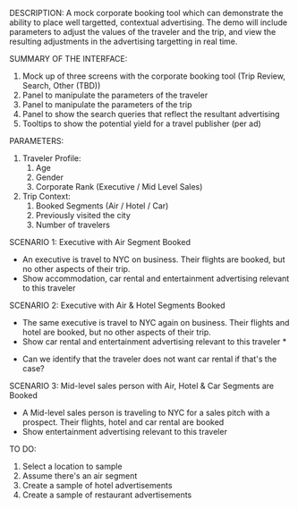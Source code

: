 DESCRIPTION:
A mock corporate booking tool which can demonstrate the ability to place well targetted, contextual advertising. The demo will include parameters to adjust the values of the traveler and the trip, and view the resulting adjustments in the advertising targetting in real time.

SUMMARY OF THE INTERFACE:
1. Mock up of three screens with the corporate booking tool (Trip Review, Search, Other (TBD))
2. Panel to manipulate the parameters of the traveler
3. Panel to manipulate the parameters of the trip
4. Panel to show the search queries that reflect the resultant advertising
5. Tooltips to show the potential yield for a travel publisher (per ad)

PARAMETERS:
1. Traveler Profile:
    1. Age
    2. Gender
    3. Corporate Rank (Executive / Mid Level Sales)
2. Trip Context:
    1. Booked Segments (Air / Hotel / Car)
    2. Previously visited the city
    3. Number of travelers

SCENARIO 1: Executive with Air Segment Booked
- An executive is travel to NYC on business. Their flights are booked, but no other aspects of their trip.
- Show accommodation, car rental and entertainment advertising relevant to this traveler

SCENARIO 2: Executive with Air & Hotel Segments Booked
- The same executive is travel to NYC again on business. Their flights and hotel are booked, but no other aspects of their trip.
- Show car rental and entertainment advertising relevant to this traveler *

* Can we identify that the traveler does not want car rental if that's the case?

SCENARIO 3: Mid-level sales person with Air, Hotel & Car Segments are Booked
- A Mid-level sales person is traveling to NYC for a sales pitch with a prospect. Their flights, hotel and car rental are booked
- Show entertainment advertising relevant to this traveler

TO DO:
1. Select a location to sample
2. Assume there's an air segment
3. Create a sample of hotel advertisements
4. Create a sample of restaurant advertisements